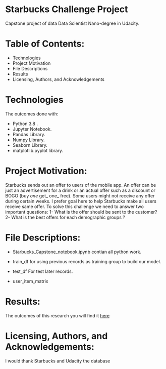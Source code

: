 # Starbucks Challenge Project
Capstone project of data Data Scientist Nano-degree in Udacity.
# Table of Contents:
* Technologies
* Project Motivation
* File Descriptions
* Results
* Licensing, Authors, and Acknowledgements

# Technologies
The outcomes done with:
* Python 3.8 . 
* Jupyter Notebook.
* Pandas Library.
* Numpy Library.
* Seaborn Library.
* matplotlib.pyplot library.
# Project Motivation:
Starbucks sends out an offer to users of the mobile app. An offer can be just an advertisement for a drink or an actual offer such as a discount or BOGO (buy _one_ get_ one_ free). Some users might not receive any offer during certain weeks.
I prefer goal here to help Starbucks make all users receive same offer. To solve this challenge we need to answer two important questions:
1- What is the offer should be sent to the customer? 
2- What is the best offers for each demographic groups ?
# File Descriptions:
* Starbucks_Capstone_notebook.ipynb
contian all python work.

* train_df
for using previous records as training group to build our model.

* test_df
For test later records.

* user_item_matrix
# Results:
The outcomes of this research you will find it [here](https://medium.com/@fo0oze18/starbucks-promotions-an-analytical-study-b7276cd21810)

# Licensing, Authors, and Acknowledgements:
I would thank Starbucks and Udacity the database
